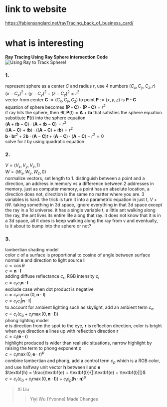 # link to website
https://fabiensanglard.net/rayTracing_back_of_business_card/

# what is interesting
**Ray Tracing Using Ray Sphere Intersection Code**
![Using Ray to Track Sphere!](https://fabiensanglard.net/rayTracing_back_of_business_card/minray.png)
### 1.
represent sphere as a center $C$ and radius $r$, use 4 numbers $(C_x, C_y, C_z, r)$</br>
$(x - C_x) ^ 2 + (y - C_y) ^ 2 + (z - C_z) ^ 2 = r ^ 2$</br>
$\text{vector from center } \textbf{C} := (C_x, C_y, C_z) \text{ to point } \textbf{P} := (x, y, z) \text{ is } \textbf{P - C}$</br>
$\text{equation of sphere becomes }  \textbf{(P - C)} \cdot \textbf{(P - C)} = r ^ 2$</br>
$\text{if ray hits the sphere, then } \exists t, \textbf{P}(t) = \textbf{A} + t\textbf{b} \text{ that satisfies the sphere equation}$</br>
$\text{substitute } \textbf{P}(t) \text{ into the sphere equation }$</br>
$(\textbf{A} + t\textbf{b} - \textbf{C}) \cdot (\textbf{A} + t\textbf{b} - \textbf{C}) = r ^ 2$</br>
$((\textbf{A} - \textbf{C}) + t\textbf{b}) \cdot ((\textbf{A} - \textbf{C}) + t\textbf{b}) = r ^ 2$</br>
$\textbf{b} \cdot \textbf{b} t ^ 2 + 2\textbf{b} \cdot (\textbf{A} - \textbf{C}) t + (\textbf{A} - \textbf{C}) \cdot (\textbf{A} - \textbf{C}) - r ^ 2 = 0$</br>
$\text{solve for } t \text{ by using quadratic equation}$

### 2.
$V = (V_x, V_y, V_z, 1)$</br>
$W = (W_x, W_y, W_z, 0)$</br>
normalize vectors, set length to 1. distinguish between a point and a direction,
an address in memory vs a difference between 2 addresses in memory.
just as computer memory, a point has an absolute location, a direction does not, direction is the same no matter where you are.
3 variables is hard. the trick is turn it into a parametric equation in just t, $V + tW$. 
taking something in 3d space, ignore everything in that 3d space except the ray in a 1d universe. it has a single variable t, a little ant walking along the ray, the ant lives its entire life along that ray.
it does not know that it is in a 3d space, all it does is keep walking along the ray from v and eventually, is it about to 
bump into the sphere or not?</br>

### 3.
lambertian shading model</br>
color $c$ of a surface is proportional to cosine of angle between surface normal $\textbf{n}$ and direction to light source $\textbf{l}$</br>
$c \propto \cos\theta$</br>
$c \propto \textbf{n} \cdot \textbf{l}$</br>
adding diffuse reflectance $c_r$, RGB intensity $c_i$</br>
$c = c_r c_i \textbf{n} \cdot \textbf{l}$</br>
exclude case when dot product is negative</br>
$c = c_r c_i \max(0, \textbf{n} \cdot \textbf{l})$</br>
$c = c_r c_i |\textbf{n} \cdot \textbf{l}|$</br>
to account for ambient lighting such as skylight, add an ambient term $c_a$</br>
$c = c_r(c_a + c_i \max(0, \textbf{n} \cdot \textbf{l}))$</br>
phong lighting model</br>
$\textbf{e}$ is direction from the spot to the eye, $\textbf{r}$ is reflection direction, color is bright when eye direction $\textbf{e}$ lines up with reflection direction $\textbf{r}$</br>
$c = c_i (\textbf{e} \cdot \textbf{r})$</br>
highlight produced is wider than realistic situations, narrow highlight by raising the term to phong exponent $p$</br>
$c = c_i \max(0, \textbf{e} \cdot \textbf{r}) ^ p$</br>
combine lambertian and phong, add a control term $c_p$ which is a RGB color, and use halfway unit vector $\textbf{h}$ between $\textbf{l}$ and $\textbf{e}$</br>
$\textbf{h} = \frac{\textbf{e} + \textbf{l}}{||\textbf{e} + \textbf{l}||}$</br>
$c = c_r(c_a + c_l \max(0, \textbf{n} \cdot \textbf{l})) + c_i c_p(\textbf{h} \cdot \textbf{n}) ^ p$</br>
>Xi Liu
>
>>Yiyi Wu (Yvonne) Made Changes